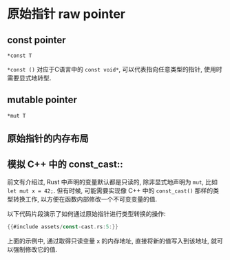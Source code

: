 # 原始指针 raw pointer

## const pointer

`*const T`

`*const ()` 对应于C语言中的 `const void*`, 可以代表指向任意类型的指针, 使用时需要显式地转型.

## mutable pointer

`*mut T`

## 原始指针的内存布局

## 模拟 C++ 中的 const_cast::<T>

前文有介绍过, Rust 中声明的变量默认都是只读的, 除非显式地声明为 `mut`, 比如 `let mut x = 42;`.
但有时候, 可能需要实现像 C++ 中的 `const_cast()` 那样的类型转换工作, 以方便在函数内部修改一个不可变变量的值.

以下代码片段演示了如何通过原始指针进行类型转换的操作:

```rust
{{#include assets/const-cast.rs:5:}}
```

上面的示例中, 通过取得只读变量 `x` 的内存地址, 直接将新的值写入到该地址, 就可以强制修改它的值.